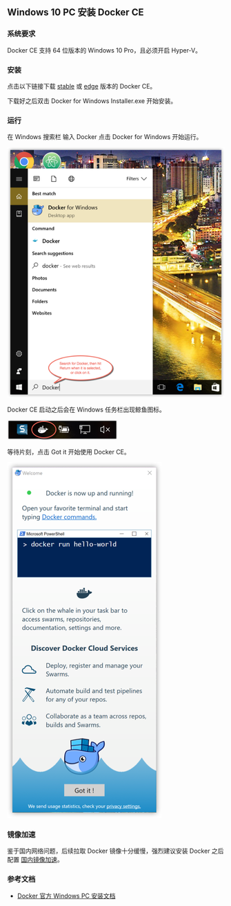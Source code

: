 ## Windows 10 PC 安装 Docker CE

### 系统要求

Docker CE 支持 64 位版本的 Windows 10 Pro，且必须开启 Hyper-V。

### 安装

点击以下链接下载 [stable](https://download.docker.com/win/stable/Docker%20for%20Windows%20Installer.exe) 或 [edge](https://download.docker.com/win/edge/Docker%20for%20Windows%20Installer.exe) 版本的 Docker CE。

下载好之后双击 Docker for Windows Installer.exe 开始安装。

### 运行

在 Windows 搜索栏 输入 Docker 点击 Docker for Windows 开始运行。

![](_images/install-win-docker-app-search.png)

Docker CE 启动之后会在 Windows 任务栏出现鲸鱼图标。

![](_images/install-win-taskbar-circle.png)

等待片刻，点击 Got it 开始使用 Docker CE。

![](_images/install-win-success-popup-cloud.png)

### 镜像加速

鉴于国内网络问题，后续拉取 Docker 镜像十分缓慢，强烈建议安装 Docker 之后配置 [国内镜像加速](mirror.md)。

### 参考文档

* [Docker 官方 Windows PC 安装文档](https://docs.docker.com/docker-for-windows/install/)
